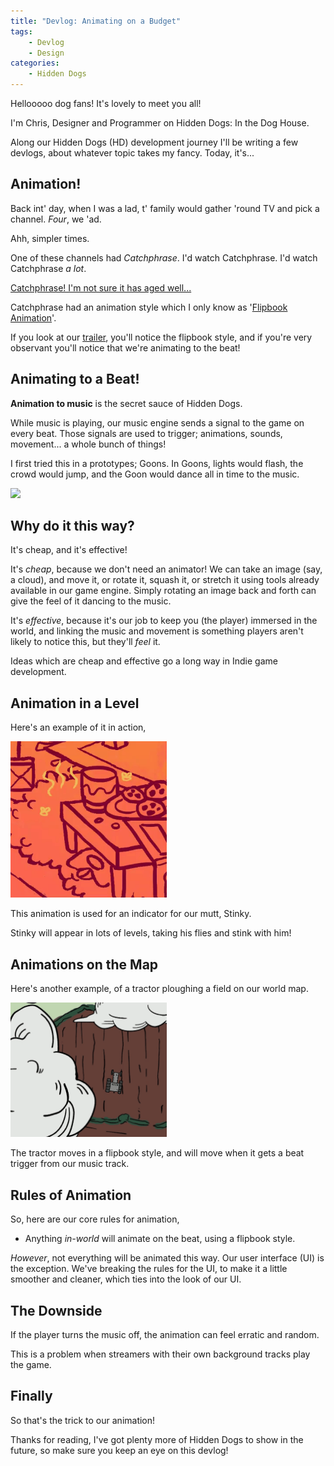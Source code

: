 ```yaml
---
title: "Devlog: Animating on a Budget" 
tags:
    - Devlog
    - Design
categories:
    - Hidden Dogs
---
```

Hellooooo dog fans! It's lovely to meet you all!

I'm Chris, Designer and Programmer on Hidden Dogs: In the Dog House. 

Along our Hidden Dogs (HD) development journey I'll be writing a few devlogs, about whatever topic takes my fancy. Today, it's...

## Animation!
Back int' day, when I was a lad, t' family would gather 'round TV and pick a channel. *Four*, we 'ad. 

Ahh, simpler times.

One of these channels had *Catchphrase*. I'd watch Catchphrase. I'd watch Catchphrase *a lot*.

[Catchphrase! I'm not sure it has aged well...](https://youtu.be/ttcL6Dc5qkc?si=H-LELfGSRox3__VU&t=281)

Catchphrase had an animation style which I only know as '[Flipbook Animation](https://youtu.be/J2xrN5WQuxw?si=MlXoMr5Lml5cs4Ig)'.

If you look at our 
[trailer](https://store.steampowered.com/app/3363850/Hidden_Dogs_In_the_Dog_House_Demo/), you'll notice the flipbook style, and if you're very observant you'll notice that we're animating to the beat! 

## Animating to a Beat!

**Animation to music** is the secret sauce of Hidden Dogs.

While music is playing, our music engine sends a signal to the game on every beat. Those signals are used to trigger; animations, sounds, movement... a whole bunch of things!

I first tried this in a prototypes; Goons. In Goons, lights would flash, the crowd would jump, and the Goon would dance all in time to the music. 

<img src="/assets/gifs/goons-dance-animation-blog.gif" width=250>

## Why do it this way?
It's cheap, and it's effective!

It's *cheap*, because we don't need an animator! We can take an image (say, a cloud), and move it, or rotate it, squash it, or stretch it using tools already available in our game engine. Simply rotating an image back and forth can give the feel of it dancing to the music.

It's *effective*, because it's our job to keep you (the player) immersed in the world, and linking the music and movement is something players aren't likely to notice this, but they'll *feel* it.

Ideas which are cheap and effective go a long way in Indie game development.

## Animation in a Level
Here's an example of it in action,

<img src="/assets/gifs/stinky-animation-blog.gif" width=250>

This animation is used for an indicator for our mutt, Stinky. 

Stinky will appear in lots of levels, taking his flies and stink with him!

## Animations on the Map
Here's another example, of a tractor ploughing a field on our world map. 

<img src="/assets/gifs/tractor-animation-blog.gif" width=250>

The tractor moves in a flipbook style, and will move when it gets a beat trigger from our music track.

## Rules of Animation
So, here are our core rules for animation,
- Anything *in-world* will animate on the beat, using a flipbook style.

*However*, not everything will be animated this way. Our user interface (UI) is the exception. We've breaking the rules for the UI, to make it a little smoother and cleaner, which ties into the look of our UI.

## The Downside
If the player turns the music off, the animation can feel erratic and random. 

This is a problem when streamers with their own background tracks play the game.

## Finally
So that's the trick to our animation! 

Thanks for reading, I've got plenty more of Hidden Dogs to show in the future, so make sure you keep an eye on this devlog!